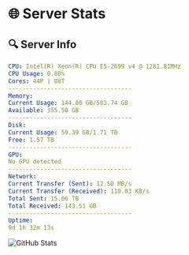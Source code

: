 # 🌐 Server Stats
## 🔍 Server Info
```yaml
CPU: Intel(R) Xeon(R) CPU E5-2699 v4 @ 1281.81MHz
CPU Usage: 0.80%
Cores: 44P | 88T
-----------------------------------
Memory:
Current Usage: 144.80 GB/503.74 GB
Available: 355.50 GB
-----------------------------------
Disk:
Current Usage: 59.39 GB/1.71 TB
Free: 1.57 TB
-----------------------------------
GPU:
No GPU detected
-----------------------------------
Network:
Current Transfer (Sent): 12.50 MB/s
Current Transfer (Received): 110.03 KB/s
Total Sent: 15.06 TB
Total Received: 143.51 GB
-----------------------------------
Uptime:
9d 1h 32m 13s
```
![GitHub Stats](https://img.shields.io/badge/Updated-2025-03-16_22:55:02-blue)